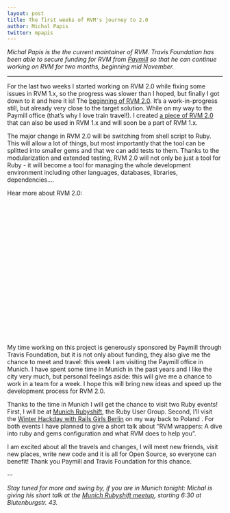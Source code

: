 ```yaml
---
layout: post
title: The first weeks of RVM's journey to 2.0
author: Michal Papis
twitter: mpapis
---
```


*Michal Papis is the the current maintainer of RVM. Travis Foundation has been able to secure funding for RVM from [Paymill](Paymill.com) so that he can continue working on RVM for two months, beginning mid November.*

---

For the last two weeks I started working on RVM 2.0 while fixing some issues in RVM 1.x, so the progress was slower than I hoped, but finally I got down to it and here it is! The [beginning of RVM 2.0](https://github.com/rvm/rvm2-ui). It’s a work-in-progress still, but already very close to the target solution. While on my way to the Paymill office (that’s why I love train travel!). I created [a piece of RVM 2.0](https://github.com/rvm/gem-wrappers) that can also be used in RVM 1.x and will soon be a part of RVM 1.x.

The major change in RVM 2.0 will be switching from shell script to Ruby. This will allow a lot of things, but most importantly that the tool can be splitted into smaller gems and that we can add tests to them. Thanks to the modularization and extended testing, RVM 2.0 will not only be just a tool for Ruby -  it will become a tool for managing the whole development environment including other languages, databases, libraries, dependencies…. 

Hear more about RVM 2.0:

<object width="560" height="315"><param name="movie" value="//www.youtube.com/v/wN-iIC3S1ZM?hl=en_US&amp;version=3"></param><param name="allowFullScreen" value="true"></param><param name="allowscriptaccess" value="always"></param><embed src="//www.youtube.com/v/wN-iIC3S1ZM?hl=en_US&amp;version=3" type="application/x-shockwave-flash" width="560" height="315" allowscriptaccess="always" allowfullscreen="true"></embed></object>


My time working on this project is generously sponsored by Paymill through Travis Foundation, but it is not only about funding, they also give me the chance to meet and travel: this week I am visiting the Paymill office in Munich. I have spent some time in Munich in the past years and I like the city very much, but personal feelings aside: this will give me a chance to work in a team for a week. I hope this will bring new ideas and speed up the development process for RVM 2.0.

Thanks to the time in Munich I will get the chance to visit two Ruby events! First, I will be at [Munich Rubyshift](http://www.meetup.com/Munich-Rubyshift-Ruby-User-Group/events/150475432/), the Ruby User Group. 
Second, I’ll visit the [Winter Hackday with Rails Girls Berlin](http://railsgirlsberlin.de/2013/11/10/winter-hacking-rails-girls-berlin/) on my way back to Poland . For both events I have planned to give a short talk about “RVM wrappers: A dive into ruby and gems configuration and what RVM does to help you”.

I am excited about all the travels and changes, I will meet new friends, visit new places, write new code and it is all for Open Source, so everyone can benefit!
Thank you Paymill and Travis Foundation for this chance.

--

*Stay tuned for more and swing by, if you are in Munich tonight: Michal is giving his short talk at the [Munich Rubyshift meetup](http://www.meetup.com/Munich-Rubyshift-Ruby-User-Group/events/150475432/), starting 6:30 at Blutenburgstr. 43.*